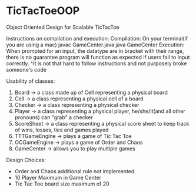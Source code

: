 # TicTacToeOOP
Object Oriented Design for Scalable TicTacToe

Instructions on compilation and execution:
Compilation:
    On your terminal(if you are using a mac)
    javac GameCenter.java
    java GameCenter
Execution:
    When prompted for an input, the datatype are in bracket with their range, 
    there is no guarantee program will function as expected if users fail to input correctly.
    ^It is not that hard to follow instructions and not purposely broke someone's code

Usability of classes:
1. Board -> a class made up of Cell representing a physical board
2. Cell -> a class representing a physical cell of a board
3. Checker -> a class representing a physical checker
4. Player -> a class representing a physical player, he/she/it(and all other pronouns) can "grab" a checker
5. ScoreSheet -> a class representing a physical score sheet to keep track of wins, losses, ties and games played
6. TTTGameEngine -> plays a game of Tic Tac Toe
7. OCGameEngine -> plays a game of Order and Chaos
8. GameCenter -> allows you to play multiple games

Design Choices:
- Order and Chaos additional rule not implemented
- 10 Player Maximum in Game Center
- Tic Tac Toe board size maximum of 20
